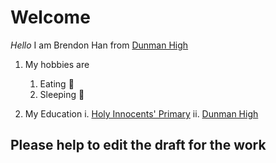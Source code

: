 # Welcome

*Hello* I am Brendon Han from [Dunman High](https://dunmanhigh.moe.edu.sg/) 
1. My hobbies are
   1. Eating :hamburger:
   1. Sleeping :sleeping_bed:
   
 2. My Education
    i. [Holy Innocents' Primary](https://holyinnocentspri.moe.edu.sg/)
    ii. [Dunman High](https://dunmanhigh.moe.edu.sg/)

## Please help to edit the draft for the work   
